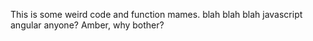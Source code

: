 This is some weird code and function mames.
blah blah blah
javascript angular anyone? Amber, why bother?
